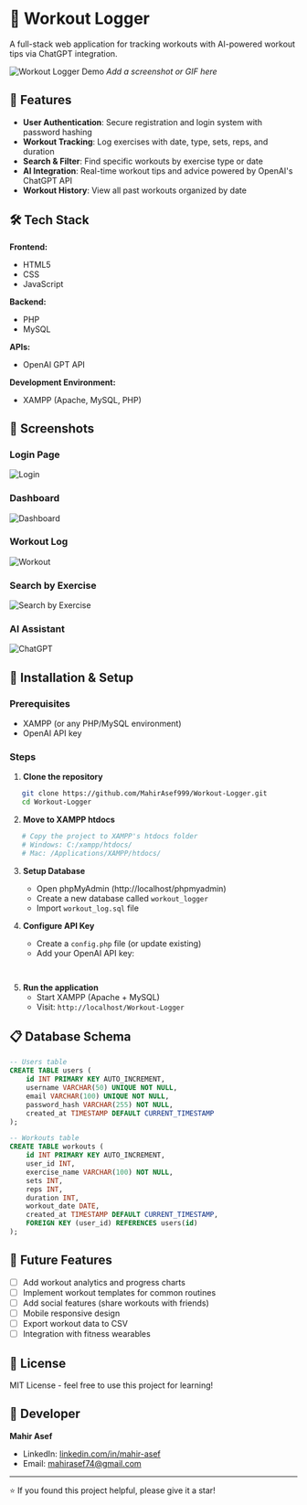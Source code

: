 # 💪 Workout Logger

A full-stack web application for tracking workouts with AI-powered workout tips via ChatGPT integration.

![Workout Logger Demo](screenshots/demo.gif)
*Add a screenshot or GIF here*

## 🎯 Features

- **User Authentication**: Secure registration and login system with password hashing
- **Workout Tracking**: Log exercises with date, type, sets, reps, and duration
- **Search & Filter**: Find specific workouts by exercise type or date
- **AI Integration**: Real-time workout tips and advice powered by OpenAI's ChatGPT API
- **Workout History**: View all past workouts organized by date

## 🛠️ Tech Stack

**Frontend:**
- HTML5
- CSS
- JavaScript

**Backend:**
- PHP
- MySQL

**APIs:**
- OpenAI GPT API

**Development Environment:**
- XAMPP (Apache, MySQL, PHP)

## 📸 Screenshots

### Login Page
![Login](final-project/screenshots/login.jpg)

### Dashboard
![Dashboard](final-project/screenshots/dashboard.jpg)

### Workout Log
![Workout](final-project/screenshots/Workout_Logger.jpg)

### Search by Exercise
![Search by Exercise](final-project/screenshots/search_exercise.jpg)

### AI Assistant
![ChatGPT](final-project/screenshots/AI_help.jpg)

## 🚀 Installation & Setup

### Prerequisites
- XAMPP (or any PHP/MySQL environment)
- OpenAI API key

### Steps

1. **Clone the repository**
```bash
   git clone https://github.com/MahirAsef999/Workout-Logger.git
   cd Workout-Logger
```

2. **Move to XAMPP htdocs**
```bash
   # Copy the project to XAMPP's htdocs folder
   # Windows: C:/xampp/htdocs/
   # Mac: /Applications/XAMPP/htdocs/
```

3. **Setup Database**
   - Open phpMyAdmin (http://localhost/phpmyadmin)
   - Create a new database called `workout_logger`
   - Import `workout_log.sql` file

4. **Configure API Key**
   - Create a `config.php` file (or update existing)
   - Add your OpenAI API key:
```php
   
```

5. **Run the application**
   - Start XAMPP (Apache + MySQL)
   - Visit: `http://localhost/Workout-Logger`

## 📋 Database Schema
```sql
-- Users table
CREATE TABLE users (
    id INT PRIMARY KEY AUTO_INCREMENT,
    username VARCHAR(50) UNIQUE NOT NULL,
    email VARCHAR(100) UNIQUE NOT NULL,
    password_hash VARCHAR(255) NOT NULL,
    created_at TIMESTAMP DEFAULT CURRENT_TIMESTAMP
);

-- Workouts table
CREATE TABLE workouts (
    id INT PRIMARY KEY AUTO_INCREMENT,
    user_id INT,
    exercise_name VARCHAR(100) NOT NULL,
    sets INT,
    reps INT,
    duration INT,
    workout_date DATE,
    created_at TIMESTAMP DEFAULT CURRENT_TIMESTAMP,
    FOREIGN KEY (user_id) REFERENCES users(id)
);
```


## 🔮 Future Features

- [ ] Add workout analytics and progress charts
- [ ] Implement workout templates for common routines
- [ ] Add social features (share workouts with friends)
- [ ] Mobile responsive design
- [ ] Export workout data to CSV
- [ ] Integration with fitness wearables

## 📝 License

MIT License - feel free to use this project for learning!

## 👤 Developer

**Mahir Asef**
- LinkedIn: [linkedin.com/in/mahir-asef](https://www.linkedin.com/in/mahir-asef-46b3ba203/)
- Email: mahirasef74@gmail.com

---

⭐ If you found this project helpful, please give it a star!
